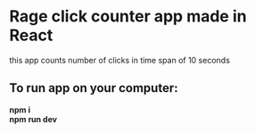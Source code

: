 # Rage click counter app made in React

this app counts number of clicks in time span of 10 seconds

## To run app on your computer:

**npm i <br>**
**npm run dev**
